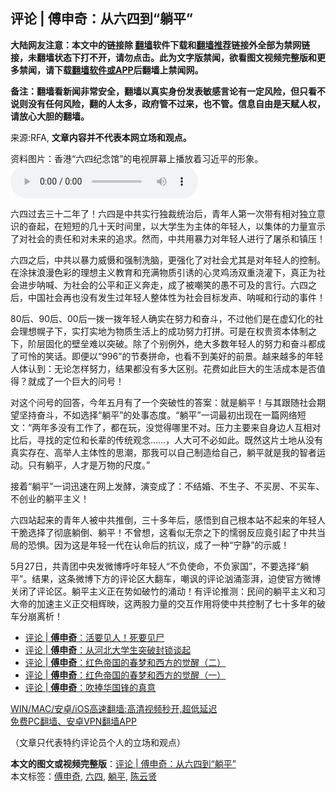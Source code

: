  <h2>评论 | 傅申奇：从六四到“躺平”</h2> <p class="notice"><b>大陆网友注意：本文中的链接除 <a href="https://github.com/bannedbook/fanqiang" >翻墙</a>软件下载和<a href="https://github.com/killgcd/justmysocks/blob/master/README.md">翻墙推荐</a>链接外全部为禁网链接，未翻墙状态下打不开，请勿点击。此为文字版禁闻，欲看图文视频完整版和更多禁闻，请下载<a href="https://github.com/bannedbook/fanqiang">翻墙软件或APP</a>后翻墙上禁闻网。</p><p>备注：翻墙看新闻非常安全，翻墙以真实身份发表敏感言论有一定风险，但只看不说则没有任何风险，翻的人太多，政府管不过来，也不管。信息自由是天赋人权，请放心大胆的翻墙。</b></p>  <div class="entry"> <p>来源:RFA, <strong>文章内容并不代表本网立场和观点。</strong></p> <p>&#36164;&#26009;&#22270;&#29255;&#65306;&#39321;&#28207;&#8220;&#20845;&#22235;&#32426;&#24565;&#39302;&#8221;&#30340;&#30005;&#35270;&#23631;&#24149;&#19978;&#25773;&#25918;&#30528;&#20064;&#36817;&#24179;&#30340;&#24418;&#35937;&#12290;             <audio controls="controls" preload="metadata" src="https://www.rfa.org/mandarin/pinglun/fushenqi/fsq-06072021063707.html/@@stream" type="audio/mpeg"></audio></p>  <p>&#20845;&#22235;&#36807;&#21435;&#19977;&#21313;&#20108;&#24180;&#20102;&#65281;&#20845;&#22235;&#26159;&#20013;&#20849;&#23454;&#34892;&#29420;&#35009;&#32479;&#27835;&#21518;&#65292;&#38738;&#24180;&#20154;&#31532;&#19968;&#27425;&#24102;&#26377;&#30456;&#23545;&#29420;&#31435;&#24847;&#35782;&#30340;&#22859;&#36215;&#65292;&#22312;&#30701;&#30701;&#30340;&#20960;&#21313;&#22825;&#26102;&#38388;&#37324;&#65292;&#20197;&#22823;&#23398;&#29983;&#20026;&#20027;&#20307;&#30340;&#24180;&#36731;&#20154;&#65292;&#20197;&#38598;&#20307;&#30340;&#21147;&#37327;&#23459;&#31034;&#20102;&#23545;&#31038;&#20250;&#30340;&#36131;&#20219;&#21644;&#23545;&#26410;&#26469;&#30340;&#36861;&#27714;&#12290;&#28982;&#32780;&#65292;&#20013;&#20849;&#29992;&#26292;&#21147;&#23545;&#24180;&#36731;&#20154;&#36827;&#34892;&#20102;&#23648;&#26432;&#21644;&#38215;&#21387;&#65281; </p> <p>&#20845;&#22235;&#20043;&#21518;&#65292;&#20013;&#20849;&#20197;&#26292;&#21147;&#23041;&#24913;&#21644;&#24378;&#21046;&#27927;&#33041;&#65292;&#26356;&#24378;&#21270;&#20102;&#23545;&#31038;&#20250;&#23588;&#20854;&#26159;&#23545;&#24180;&#36731;&#20154;&#30340;&#25511;&#21046;&#12290;&#22312;&#28034;&#25273;&#28010;&#28459;&#33394;&#24425;&#30340;&#29702;&#24819;&#20027;&#20041;&#25945;&#32946;&#21644;&#20805;&#28385;&#29289;&#36136;&#24341;&#35825;&#30340;&#24515;&#28789;&#40481;&#27748;&#21452;&#37325;&#27975;&#28748;&#19979;&#65292;&#30495;&#27491;&#20026;&#31038;&#20250;&#36827;&#27493;&#21584;&#21898;&#12289;&#20026;&#31038;&#20250;&#30340;&#20844;&#24179;&#21644;&#27491;&#20041;&#22868;&#36208;&#65292;&#25104;&#20102;&#34987;&#22066;&#31505;&#30340;&#24858;&#19981;&#21487;&#21450;&#30340;&#35328;&#34892;&#12290;&#20845;&#22235;&#20043;&#21518;&#65292;&#20013;&#22269;&#31038;&#20250;&#20877;&#20063;&#27809;&#26377;&#21457;&#29983;&#36807;&#24180;&#36731;&#20154;&#25972;&#20307;&#24615;&#20026;&#31038;&#20250;&#30446;&#26631;&#21457;&#22768;&#12289;&#21584;&#21898;&#21644;&#34892;&#21160;&#30340;&#20107;&#20214;&#65281;</p>  <p>80&#21518;&#12289;90&#21518;&#12289;00&#21518;&#19968;&#25320;&#19968;&#25320;&#24180;&#36731;&#20154;&#30830;&#23454;&#22312;&#21162;&#21147;&#21644;&#22859;&#26007;&#65292;&#19981;&#36807;&#20182;&#20204;&#26159;&#22312;&#34394;&#24187;&#21270;&#30340;&#31038;&#20250;&#29702;&#24819;&#24140;&#23376;&#19979;&#65292;&#23454;&#25171;&#23454;&#22320;&#20026;&#29289;&#36136;&#29983;&#27963;&#19978;&#30340;&#25104;&#21151;&#21162;&#21147;&#25171;&#25340;&#12290;&#21487;&#26159;&#22312;&#26435;&#36149;&#36164;&#26412;&#20307;&#21046;&#20043;&#19979;&#65292;&#38454;&#23618;&#22266;&#21270;&#30340;&#22721;&#22418;&#38590;&#20197;&#31361;&#30772;&#12290;&#38500;&#20102;&#20010;&#21035;&#20363;&#22806;&#65292;&#32477;&#22823;&#22810;&#25968;&#24180;&#36731;&#20154;&#30340;&#21162;&#21147;&#21644;&#22859;&#26007;&#37117;&#25104;&#20102;&#21487;&#24604;&#30340;&#31505;&#35805;&#12290;&#21363;&#20415;&#20197;&#8220;996&#8221;&#30340;&#33410;&#22863;&#25340;&#21629;&#65292;&#20063;&#30475;&#19981;&#21040;&#32654;&#22909;&#30340;&#21069;&#26223;&#12290;&#36234;&#26469;&#36234;&#22810;&#30340;&#24180;&#36731;&#20154;&#20307;&#35748;&#21040;&#65306;&#26080;&#35770;&#24590;&#26679;&#21162;&#21147;&#65292;&#32467;&#26524;&#37117;&#27809;&#26377;&#22810;&#22823;&#21306;&#21035;&#12290;&#33457;&#36153;&#22914;&#27492;&#24040;&#22823;&#30340;&#29983;&#27963;&#25104;&#26412;&#26159;&#21542;&#20540;&#24471;&#65311;&#23601;&#25104;&#20102;&#19968;&#20010;&#24040;&#22823;&#30340;&#38382;&#21495;&#65281;</p> <p>&#23545;&#36825;&#20010;&#38382;&#21495;&#30340;&#22238;&#31572;&#65292;&#20170;&#24180;&#20116;&#26376;&#26377;&#20102;&#19968;&#20010;&#31361;&#30772;&#24615;&#30340;&#31572;&#26696;&#65306;&#23601;&#26159;&#36538;&#24179;&#65281;&#19982;&#20854;&#36319;&#38543;&#31038;&#20250;&#26399;&#26395;&#22362;&#25345;&#22859;&#26007;&#65292;&#19981;&#22914;&#36873;&#25321;&#8220;&#36538;&#24179;&#8221;&#30340;&#22788;&#20107;&#24577;&#24230;&#12290;&#8220;&#36538;&#24179;&#8221;&#19968;&#35789;&#26368;&#21021;&#20986;&#29616;&#22312;&#19968;&#31687;&#32593;&#32476;&#30701;&#25991;&#65306;&#8220;&#20004;&#24180;&#22810;&#27809;&#26377;&#24037;&#20316;&#20102;&#65292;&#37117;&#22312;&#29609;&#65292;&#27809;&#35273;&#24471;&#21738;&#37324;&#19981;&#23545;&#12290;&#21387;&#21147;&#20027;&#35201;&#26469;&#33258;&#36523;&#36793;&#20154;&#20114;&#30456;&#23545;&#27604;&#21518;&#65292;&#23547;&#25214;&#30340;&#23450;&#20301;&#21644;&#38271;&#36744;&#30340;&#20256;&#32479;&#35266;&#24565;&#8230;&#8230;&#65292;&#20154;&#22823;&#21487;&#19981;&#24517;&#22914;&#27492;&#12290;&#26082;&#28982;&#36825;&#29255;&#22303;&#22320;&#20174;&#27809;&#26377;&#30495;&#23454;&#23384;&#22312;&#12289;&#39640;&#20030;&#20154;&#20027;&#20307;&#24615;&#30340;&#24605;&#28526;&#65292;&#37027;&#25105;&#21487;&#20197;&#33258;&#24049;&#21046;&#36896;&#32473;&#33258;&#24049;&#65292;&#36538;&#24179;&#23601;&#26159;&#25105;&#30340;&#26234;&#32773;&#36816;&#21160;&#12290;&#21482;&#26377;&#36538;&#24179;&#65292;&#20154;&#25165;&#26159;&#19975;&#29289;&#30340;&#23610;&#24230;&#12290;&#8221;</p>  <p>&#25509;&#30528;&#8220;&#36538;&#24179;&#8221;&#19968;&#35789;&#36805;&#36895;&#22312;&#32593;&#19978;&#21457;&#37237;&#65292;&#28436;&#21464;&#25104;&#20102;&#65306;&#19981;&#32467;&#23130;&#12289;&#19981;&#29983;&#23376;&#12289;&#19981;&#20080;&#25151;&#12289;&#19981;&#20080;&#36710;&#12289;&#19981;&#21019;&#19994;&#30340;&#36538;&#24179;&#20027;&#20041;&#65281;</p> <p>&#20845;&#22235;&#31449;&#36215;&#26469;&#30340;&#38738;&#24180;&#20154;&#34987;&#20013;&#20849;&#25512;&#20498;&#65292;&#19977;&#21313;&#22810;&#24180;&#21518;&#65292;&#24863;&#24735;&#21040;&#33258;&#24049;&#26681;&#26412;&#31449;&#19981;&#36215;&#26469;&#30340;&#24180;&#36731;&#20154;&#24178;&#33030;&#36873;&#25321;&#20102;&#24443;&#24213;&#36538;&#20498;&#12289;&#36538;&#24179;&#65281;&#19981;&#26366;&#24819;&#65292;&#36825;&#30475;&#20284;&#26080;&#22856;&#20043;&#19979;&#30340;&#25062;&#24369;&#21453;&#24212;&#31455;&#24341;&#36215;&#20102;&#20013;&#20849;&#24403;&#23616;&#30340;&#24656;&#24807;&#12290;&#22240;&#20026;&#36825;&#26159;&#24180;&#36731;&#19968;&#20195;&#22312;&#35748;&#21629;&#21518;&#30340;&#25239;&#35758;&#65292;&#25104;&#20102;&#19968;&#31181;&#8220;&#23425;&#38745;&#8221;&#30340;&#31034;&#23041;&#65281;</p>  <p>5&#26376;27&#26085;&#65292;&#20849;&#38738;&#22242;&#20013;&#22830;&#21457;&#24494;&#21338;&#21628;&#21505;&#24180;&#36731;&#20154;&#8220;&#19981;&#36127;&#20351;&#21629;&#65292;&#19981;&#36127;&#23478;&#22269;&#8221;&#65292;&#19981;&#35201;&#36873;&#25321;&#8220;&#36538;&#24179;&#8221;&#12290;&#32467;&#26524;&#65292;&#36825;&#26465;&#24494;&#21338;&#19979;&#26041;&#30340;&#35780;&#35770;&#21306;&#22823;&#32763;&#36710;&#65292;&#22066;&#35773;&#30340;&#35780;&#35770;&#27769;&#28044;&#28558;&#28227;&#65292;&#36843;&#20351;&#23448;&#26041;&#24494;&#21338;&#20851;&#38381;&#20102;&#35780;&#35770;&#21306;&#12290;&#36538;&#24179;&#20027;&#20041;&#27491;&#22312;&#21183;&#22914;&#30772;&#31481;&#30340;&#28044;&#21160;&#65281;&#26377;&#35780;&#35770;&#25512;&#27979;&#65306;&#27665;&#38388;&#30340;&#36538;&#24179;&#20027;&#20041;&#21644;&#20064;&#22823;&#24093;&#30340;&#21152;&#36895;&#20027;&#20041;&#27491;&#20132;&#30456;&#36745;&#26144;&#65292;&#36825;&#20004;&#32929;&#21147;&#37327;&#30340;&#20132;&#20114;&#20316;&#29992;&#23558;&#20351;&#20013;&#20849;&#25511;&#21046;&#20102;&#19971;&#21313;&#22810;&#24180;&#30340;&#30772;&#36710;&#20998;&#23849;&#31163;&#26512;&#65281;</p> <ul class='op-related-articles' title='相关阅读'> <li><a href='https://www.bannedbook.org/bnews/ssgc/20210503/1538911.html' target='_blank'>评论 | <b>傅申奇</b>：活要见人！死要见尸</a></li> <li><a href='https://www.bannedbook.org/bnews/comments/20210503/1538909.html' target='_blank'>评论 | <b>傅申奇</b>：从河北大学生突破封锁谈起</a></li> <li><a href='https://www.bannedbook.org/bnews/ssgc/20210406/1520275.html' target='_blank'>评论 | <b>傅申奇</b>：红色帝国的春梦和西方的觉醒（二）</a></li> <li><a href='https://www.bannedbook.org/bnews/ssgc/20210406/1520274.html' target='_blank'>评论 | <b>傅申奇</b>：红色帝国的春梦和西方的觉醒（一）</a></li> <li><a href='https://www.bannedbook.org/bnews/ssgc/20210302/1496495.html' target='_blank'>评论 | <b>傅申奇</b>：吹捧华国锋的真意</a></li> </ul> <p class="texttj"> <a href="https://github.com/bannedbook/fanqiang/wiki/V2ray%E6%9C%BA%E5%9C%BA" target="_blank">WIN/MAC/安卓/iOS高速翻墙:高清视频秒开,超低延迟</a><br/> <a href="https://github.com/bannedbook/fanqiang/wiki/%E7%A6%81%E9%97%BB%E7%BD%91%E5%AE%89%E5%8D%93%E7%BF%BB%E5%A2%99%E6%96%B0%E9%97%BBAPP" target="_blank">免费PC翻墙、安卓VPN翻墙APP</a></p><p>&#65288;&#25991;&#31456;&#21482;&#20195;&#34920;&#29305;&#32422;&#35780;&#35770;&#21592;&#20010;&#20154;&#30340;&#31435;&#22330;&#21644;&#35266;&#28857;&#65289;</p><a name='sharetosocial'></a>       <div><b>本文的图文或视频完整版</b>：<a href='https://www.bannedbook.org/bnews/comments/20210608/1562560.html'>评论 | 傅申奇：从六四到“躺平”</a></div>  </div><!--END ENTRY--> <div class="postfooter"> <div>本文标签：<a href="https://www.bannedbook.org/bnews/tag/%e5%82%85%e7%94%b3%e5%a5%87/" rel="tag">傅申奇</a>, <a href="https://www.bannedbook.org/bnews/tag/%e5%85%ad%e5%9b%9b/" rel="tag">六四</a>, <a href="https://www.bannedbook.org/bnews/tag/%e8%ba%ba%e5%b9%b3/" rel="tag">躺平</a>, <a href="https://www.bannedbook.org/bnews/tag/%e9%99%88%e4%ba%91%e8%b4%a4/" rel="tag">陈云贤</a></div>  </div><!--END POSTFOOTER--> 